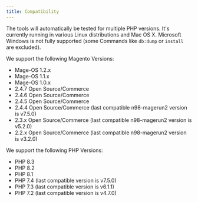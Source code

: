 ```yaml
---
title: Compatibility
---
```


The tools will automatically be tested for multiple PHP versions. It's
currently running in various Linux distributions and Mac OS X. Microsoft
Windows is not fully supported (some Commands like `db:dump`
or `install` are excluded).

We support the following Magento Versions:

- Mage-OS 1.2.x
- Mage-OS 1.1.x
- Mage-OS 1.0.x
- 2.4.7 Open Source/Commerce
- 2.4.6 Open Source/Commerce
- 2.4.5 Open Source/Commerce
- 2.4.4 Open Source/Commerce (last compatible n98-magerun2 version is v7.5.0)
- 2.3.x Open Source/Commerce (last compatible n98-magerun2 version is v5.2.0)
- 2.2.x Open Source/Commerce (last compatible n98-magerun2 version is v3.2.0)

We support the following PHP Versions:

- PHP 8.3
- PHP 8.2
- PHP 8.1
- PHP 7.4 (last compatible version is v7.5.0)
- PHP 7.3 (last compatible version is v6.1.1)
- PHP 7.2 (last compatible version is v4.7.0)
